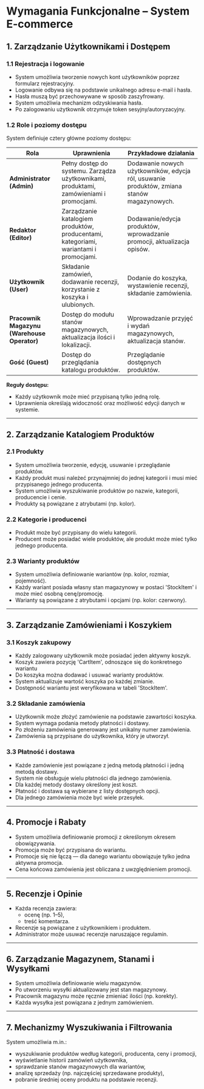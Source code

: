 # Wymagania Funkcjonalne – System E-commerce

## 1. Zarządzanie Użytkownikami i Dostępem

### 1.1 Rejestracja i logowanie

- System umożliwia tworzenie nowych kont użytkowników poprzez formularz rejestracyjny.  
- Logowanie odbywa się na podstawie unikalnego adresu e-mail i hasła.  
- Hasła muszą być przechowywane w sposób zaszyfrowany.  
- System umożliwia mechanizm odzyskiwania hasła.  
- Po zalogowaniu użytkownik otrzymuje token sesyjny/autoryzacyjny.

### 1.2 Role i poziomy dostępu

System definiuje cztery główne poziomy dostępu:

| Rola | Uprawnienia | Przykładowe działania |
|------|--------------|-----------------------|
| **Administrator (Admin)** | Pełny dostęp do systemu. Zarządza użytkownikami, produktami, zamówieniami i promocjami. | Dodawanie nowych użytkowników, edycja ról, usuwanie produktów, zmiana stanów magazynowych. |
| **Redaktor (Editor)** | Zarządzanie katalogiem produktów, producentami, kategoriami, wariantami i promocjami. | Dodawanie/edycja produktów, wprowadzanie promocji, aktualizacja opisów. |
| **Użytkownik (User)** | Składanie zamówień, dodawanie recenzji, korzystanie z koszyka i ulubionych. | Dodanie do koszyka, wystawienie recenzji, składanie zamówienia. |
| **Pracownik Magazynu (Warehouse Operator)** | Dostęp do modułu stanów magazynowych, aktualizacja ilości i lokalizacji. | Wprowadzanie przyjęć i wydań magazynowych, aktualizacja stanów. |
| **Gość (Guest)** | Dostęp do przeglądania katalogu produktów. | Przeglądanie dostępnych produktów. |

**Reguły dostępu:**
- Każdy użytkownik może mieć przypisaną tylko jedną rolę.    
- Uprawnienia określają widoczność oraz możliwość edycji danych w systemie.  

---

## 2. Zarządzanie Katalogiem Produktów

### 2.1 Produkty
- System umożliwia tworzenie, edycję, usuwanie i przeglądanie produktów.  
- Każdy produkt musi należeć przynajmniej do jednej kategorii i musi mieć przypisanego jednego producenta.   
- System umożliwia wyszukiwanie produktów po nazwie, kategorii, producencie i cenie.
- Produkty są powiązane z atrybutami (np. kolor).  

### 2.2 Kategorie i producenci  
- Produkt może być przypisany do wielu kategorii.  
- Producent może posiadać wiele produktów, ale produkt może mieć tylko jednego producenta.  

### 2.3 Warianty produktów
- System umożliwia definiowanie wariantów (np. kolor, rozmiar, pojemność).  
- Każdy wariant posiada własny stan magazynowy w postaci 'StockItem' i może mieć osobną cenę/promocję.  
- Warianty są powiązane z atrybutami i opcjami (np. kolor: czerwony).  

---

## 3. Zarządzanie Zamówieniami i Koszykiem

### 3.1 Koszyk zakupowy
- Każdy zalogowany użytkownik może posiadać jeden aktywny koszyk.
- Koszyk zawiera pozycję 'CartItem', odnoszące się do konkretnego wariantu
- Do koszyka można dodawać i usuwać warianty produktów.  
- System aktualizuje wartość koszyka po każdej zmianie.
- Dostępność wariantu jest weryfikowana w tabeli 'StockItem'.
  
### 3.2 Składanie zamówienia
- Użytkownik może złożyć zamówienie na podstawie zawartości koszyka.  
- System wymaga podania metody płatności i dostawy.  
- Po złożeniu zamówienia generowany jest unikalny numer zamówienia.    
- Zamówienia są przypisane do użytkownika, który je utworzył.  

### 3.3 Płatność i dostawa
- Każde zamówienie jest powiązane z jedną metodą płatności i jedną metodą dostawy.  
- System nie obsługuje wielu płatności dla jednego zamówienia.
- Dla każdej metody dostawy określony jest koszt.
- Płatność i dostawa są wybierane z listy dostępnych opcji.
- Dla jednego zamówienia może być wiele przesyłek.

---

## 4. Promocje i Rabaty
- System umożliwia definiowanie promocji z określonym okresem obowiązywania.  
- Promocja może być przypisana do wariantu.  
- Promocje się nie łączą — dla danego wariantu obowiązuje tylko jedna aktywna promocja.  
- Cena końcowa zamówienia jest obliczana z uwzględnieniem promocji.  

---

## 5. Recenzje i Opinie 
- Każda recenzja zawiera:
  - ocenę (np. 1–5),  
  - treść komentarza.  
- Recenzje są powiązane z użytkownikiem i produktem.  
- Administrator może usuwać recenzje naruszające regulamin.  

---

## 6. Zarządzanie Magazynem, Stanami i Wysyłkami
- System umożliwia definiowanie wielu magazynów.   
- Po utworzeniu wysyłki aktualizowany jest stan magazynowy. 
- Pracownik magazynu może ręcznie zmieniać ilości (np. korekty).
- Każda wysyłka jest powiązana z jednym zamówieniem.

---

## 7. Mechanizmy Wyszukiwania i Filtrowania
System umożliwia m.in.:
- wyszukiwanie produktów według kategorii, producenta, ceny i promocji,  
- wyświetlanie historii zamówień użytkownika,  
- sprawdzanie stanów magazynowych dla wariantów,  
- analizę sprzedaży (np. najczęściej sprzedawane produkty),  
- pobranie średniej oceny produktu na podstawie recenzji.  
